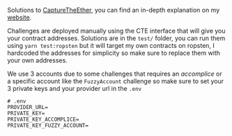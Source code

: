 Solutions to [CaptureTheEther](https://capturetheether.com/), you can find an in-depth explanation on my [website](https://kenjilau.xyz/blog/034e627d-e839-4db7-aafe-52e4e8cbe534).

Challenges are deployed manually using the CTE interface that will give you your contract addresses. Solutions are in the `test/` folder, you can run them using `yarn test:ropsten` but it will target my own contracts on ropsten, I hardcoded the addresses for simplicity so make sure to replace them with your own addresses.

We use 3 accounts due to some challenges that requires an _accomplice_ or a specific account like the `FuzzyAccount` challenge so make sure to set your 3 private keys and your provider url in the `.env`

```
# .env
PROVIDER_URL=
PRIVATE_KEY=
PRIVATE_KEY_ACCOMPLICE=
PRIVATE_KEY_FUZZY_ACCOUNT=
```

